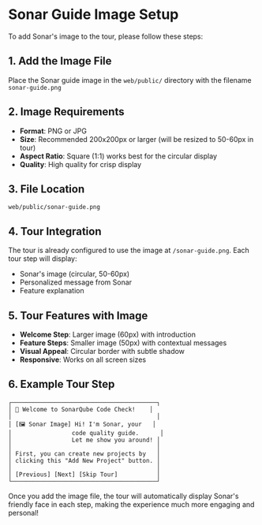 # Sonar Guide Image Setup

To add Sonar's image to the tour, please follow these steps:

## 1. Add the Image File
Place the Sonar guide image in the `web/public/` directory with the filename `sonar-guide.png`

## 2. Image Requirements
- **Format**: PNG or JPG
- **Size**: Recommended 200x200px or larger (will be resized to 50-60px in tour)
- **Aspect Ratio**: Square (1:1) works best for the circular display
- **Quality**: High quality for crisp display

## 3. File Location
```
web/public/sonar-guide.png
```

## 4. Tour Integration
The tour is already configured to use the image at `/sonar-guide.png`. Each tour step will display:
- Sonar's image (circular, 50-60px)
- Personalized message from Sonar
- Feature explanation

## 5. Tour Features with Image
- **Welcome Step**: Larger image (60px) with introduction
- **Feature Steps**: Smaller image (50px) with contextual messages
- **Visual Appeal**: Circular border with subtle shadow
- **Responsive**: Works on all screen sizes

## 6. Example Tour Step
```
┌─────────────────────────────────────────┐
│ 👋 Welcome to SonarQube Code Check!    │
│                                         │
│ [🖼️ Sonar Image] Hi! I'm Sonar, your   │
│                 code quality guide.      │
│                 Let me show you around! │
│                                         │
│ First, you can create new projects by   │
│ clicking this "Add New Project" button. │
│                                         │
│ [Previous] [Next] [Skip Tour]           │
└─────────────────────────────────────────┘
```

Once you add the image file, the tour will automatically display Sonar's friendly face in each step, making the experience much more engaging and personal!

